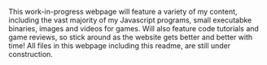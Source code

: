 This work-in-progress webpage will feature a variety of my content, including the vast majority of my Javascript programs, small executabke binaries, images and videos for games. Will also feature code tutorials and game reviews, so stick around as the website gets better and better with time!
All files in this webpage including this readme, are still under construction.
